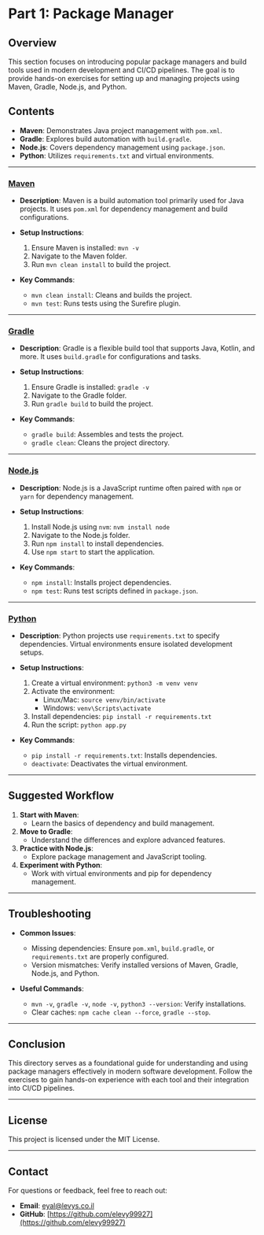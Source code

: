 # Part 1: Package Manager 

## Overview
This section focuses on introducing popular package managers and build tools used in modern development and CI/CD pipelines. The goal is to provide hands-on exercises for setting up and managing projects using Maven, Gradle, Node.js, and Python.

## Contents
- **Maven**: Demonstrates Java project management with `pom.xml`.
- **Gradle**: Explores build automation with `build.gradle`.
- **Node.js**: Covers dependency management using `package.json`.
- **Python**: Utilizes `requirements.txt` and virtual environments.

---

### <a href="./01-simple-maven/">Maven</A>
- **Description**:
  Maven is a build automation tool primarily used for Java projects. It uses `pom.xml` for dependency management and build configurations.

- **Setup Instructions**:
  1. Ensure Maven is installed: `mvn -v`
  2. Navigate to the Maven folder.
  3. Run `mvn clean install` to build the project.

- **Key Commands**:
  - `mvn clean install`: Cleans and builds the project.
  - `mvn test`: Runs tests using the Surefire plugin.

---

### <a href="./01-simple-Gradle/">Gradle</a>
- **Description**:
  Gradle is a flexible build tool that supports Java, Kotlin, and more. It uses `build.gradle` for configurations and tasks.

- **Setup Instructions**:
  1. Ensure Gradle is installed: `gradle -v`
  2. Navigate to the Gradle folder.
  3. Run `gradle build` to build the project.

- **Key Commands**:
  - `gradle build`: Assembles and tests the project.
  - `gradle clean`: Cleans the project directory.

---

### <a href="./01-nodejs">Node.js</a>
- **Description**:
  Node.js is a JavaScript runtime often paired with `npm` or `yarn` for dependency management.

- **Setup Instructions**:
  1. Install Node.js using `nvm`: `nvm install node`
  2. Navigate to the Node.js folder.
  3. Run `npm install` to install dependencies.
  4. Use `npm start` to start the application.

- **Key Commands**:
  - `npm install`: Installs project dependencies.
  - `npm test`: Runs test scripts defined in `package.json`.

---

### <a href="./01-python">Python</a>
- **Description**:
  Python projects use `requirements.txt` to specify dependencies. Virtual environments ensure isolated development setups.

- **Setup Instructions**:
  1. Create a virtual environment: `python3 -m venv venv`
  2. Activate the environment:
     - Linux/Mac: `source venv/bin/activate`
     - Windows: `venv\Scripts\activate`
  3. Install dependencies: `pip install -r requirements.txt`
  4. Run the script: `python app.py`

- **Key Commands**:
  - `pip install -r requirements.txt`: Installs dependencies.
  - `deactivate`: Deactivates the virtual environment.

---

## Suggested Workflow
1. **Start with Maven**:
   - Learn the basics of dependency and build management.
2. **Move to Gradle**:
   - Understand the differences and explore advanced features.
3. **Practice with Node.js**:
   - Explore package management and JavaScript tooling.
4. **Experiment with Python**:
   - Work with virtual environments and pip for dependency management.

---

## Troubleshooting
- **Common Issues**:
  - Missing dependencies: Ensure `pom.xml`, `build.gradle`, or `requirements.txt` are properly configured.
  - Version mismatches: Verify installed versions of Maven, Gradle, Node.js, and Python.

- **Useful Commands**:
  - `mvn -v`, `gradle -v`, `node -v`, `python3 --version`: Verify installations.
  - Clear caches: `npm cache clean --force`, `gradle --stop`.

---

## Conclusion
This directory serves as a foundational guide for understanding and using package managers effectively in modern software development. Follow the exercises to gain hands-on experience with each tool and their integration into CI/CD pipelines.

---

## License

This project is licensed under the MIT License.

---
## **Contact**
For questions or feedback, feel free to reach out:
- **Email**: eyal@levys.co.il
- **GitHub**: [https://github.com/elevy99927](https://github.com/elevy99927)
